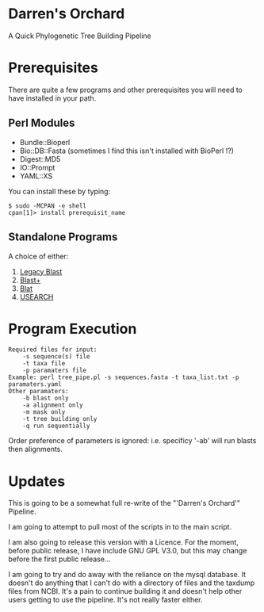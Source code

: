 Darren's Orchard
=======
A Quick Phylogenetic Tree Building Pipeline

Prerequisites
=============
There are quite a few programs and other prerequisites you will need to have installed in your path.

Perl Modules
------------
* Bundle::Bioperl
* Bio::DB::Fasta (sometimes I find this isn't installed with BioPerl !?)
* Digest::MD5
* IO::Prompt
* YAML::XS

You can install these by typing:

```
$ sudo -MCPAN -e shell
cpan[1]> install prerequisit_name
```

Standalone Programs
-------------------
A choice of either:

1. [Legacy Blast](http://blast.ncbi.nlm.nih.gov/Blast.cgi/Blast.cgi?CMD=Web&PAGE_TYPE=BlastDocs&DOC_TYPE=Download)
2. [Blast+](http://blast.ncbi.nlm.nih.gov/Blast.cgi/Blast.cgi?CMD=Web&PAGE_TYPE=BlastDocs&DOC_TYPE=Download)
3. [Blat](https://genome.ucsc.edu/FAQ/FAQblat.html)
4. [USEARCH](http://www.drive5.com/usearch/)

Program Execution
=================
```
Required files for input:
	-s sequence(s) file
	-t taxa file
	-p paramaters file
Example: perl tree_pipe.pl -s sequences.fasta -t taxa_list.txt -p paramaters.yaml
Other paramaters:
	-b blast only
	-a alignment only
	-m mask only
	-t tree building only
	-q run sequentially
```

Order preference of parameters is ignored: i.e. specificy '-ab' will run blasts then alignments.

Updates
=======
This is going to be a somewhat full re-write of the "'Darren's Orchard'" Pipeline.

I am going to attempt to pull most of the scripts in to the main script.

I am also going to release this version with a Licence. For the moment, before public release, I have include GNU GPL V3.0, but this may change before the first public release...

I am going to try and do away with the reliance on the mysql database. It doesn't do anything that I can't do with a directory of files and the taxdump files from NCBI. It's a pain to continue building it and doesn't help other users getting to use the pipeline. It's not really faster either.